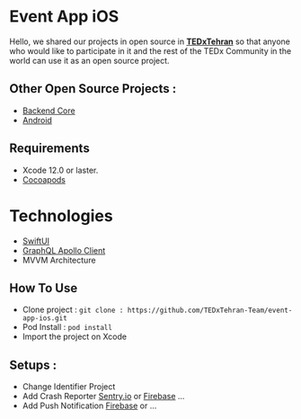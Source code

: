 # Event App iOS

Hello, we shared our projects in open source in **[TEDxTehran](http://tedxtehran.com/en)** so that anyone who would like to participate in it and the rest of the TEDx Community in the world can use it as an open source project.

## Other Open Source Projects : 
- [Backend Core](https://github.com/TEDxTehran-Team/event_app_core)
- [Android](https://github.com/TEDxTehran-Team/event_app_andoid)

## Requirements

- Xcode 12.0 or laster.
- [Cocoapods](https://guides.cocoapods.org/using/getting-started.html)

# Technologies

- [SwiftUI](https://developer.apple.com/xcode/swiftui)
- [GraphQL Apollo Client](https://github.com/apollographql/apollo-ios)
- MVVM Architecture

## How To Use

- Clone project : `git clone : https://github.com/TEDxTehran-Team/event-app-ios.git`
- Pod Install : `pod install`
- Import the project on Xcode

## Setups : 

- Change Identifier Project
- Add Crash Reporter [Sentry.io](https://docs.sentry.io/platforms/apple/guides/ios/) or [Firebase](https://firebase.google.com/docs/ios/setup) ...
- Add Push Notification [Firebase](https://firebase.google.com/docs/cloud-messaging/ios/client) or ...
